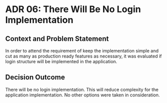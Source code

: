 # ADR 06: There Will Be No Login Implementation

## Context and Problem Statement

In order to attend the requirement of keep the implementation simple and cut as many as production ready features 
as necessary, it was evaluated if login structure will be implemented in the application.

## Decision Outcome

There will be no login implementation. This will reduce complexity for the application implementation. No 
other options were taken in consideration.